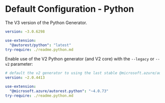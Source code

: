 # Default Configuration - Python

The V3 version of the Python Generator.

``` yaml $(python) && !$(legacy) && !$(v2) && !isRequested('@microsoft.azure/autorest.python')
version: ~3.0.6298

use-extension:
  "@autorest/python": "latest"
try-require: ./readme.python.md
```

Enable use of the V2 Python generator (and V2 core) with the `--legacy` or `--v2` parameter:

``` yaml $(python) && ($(legacy) || $(v2) || isRequested('@microsoft.azure/autorest.python'))
# default the v2 generator to using the last stable @microsoft.azure/autorest-core 
version: ~2.0.4413

use-extension:
  "@microsoft.azure/autorest.python": "~4.0.73"
try-require: ./readme.python.md
```
